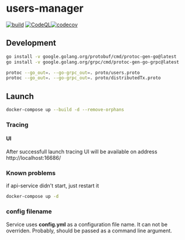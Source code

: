 # users-manager
[![build](https://github.com/Sugar-pack/users-manager/actions/workflows/build.yml/badge.svg)](https://github.com/Sugar-pack/users-manager/actions/workflows/build.yml)
[![CodeQL](https://github.com/Sugar-pack/users-manager/actions/workflows/codeql.yml/badge.svg)](https://github.com/Sugar-pack/users-manager/actions/workflows/codeql.yml)[![codecov](https://codecov.io/gh/Sugar-pack/users-manager/branch/main/graph/badge.svg?token=SU9FJCIPE7)](https://codecov.io/gh/Sugar-pack/users-manager)

## Development

```bash
go install -v google.golang.org/protobuf/cmd/protoc-gen-go@latest
go install -v google.golang.org/grpc/cmd/protoc-gen-go-grpc@latest

protoc --go_out=. --go-grpc_out=. proto/users.proto
protoc --go_out=. --go-grpc_out=. proto/distributedTx.proto
```
## Launch

```bash
docker-compose up --build -d --remove-orphans
```

### Tracing

#### UI

After successfull launch tracing UI will be available on address http://localhost:16686/

### Known problems
if api-service didn't start, just restart it
```bash
docker-compose up -d
```

### config filename

Service uses **config.yml** as a configuration file name. It can not be overriden. Probably, should be passed as a command line argument.
